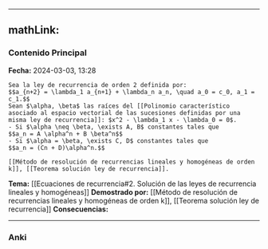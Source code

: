 
---
mathLink:
---
### Contenido Principal

**Fecha:** 2024-03-03, 13:28

```ad-theorem
Sea la ley de recurrencia de orden 2 definida por:
$$a_{n+2} = \lambda_1 a_{n+1} + \lambda_n a_n, \quad a_0 = c_0, a_1 = c_1.$$
Sean $\alpha, \beta$ las raíces del [[Polinomio característico asociado al espacio vectorial de las sucesiones definidas por una misma ley de recurrencia]]: $x^2 - \lambda_1 x - \lambda_0 = 0$.
- Si $\alpha \neq \beta, \exists A, B$ constantes tales que
$$a_n = A \alpha^n + B \beta^n$$
- Si $\alpha = \beta, \exists C, D$ constantes tales que
$$a_n = (Cn + D)\alpha^n.$$

```


```ad-proof
[[Método de resolución de recurrencias lineales y homogéneas de orden k]], [[Teorema solución ley de recurrencia]].
```


**Tema:** [[Ecuaciones de recurrencia#2. Solución de las leyes de recurrencia lineales y homogéneas]]
**Demostrado por:** [[Método de resolución de recurrencias lineales y homogéneas de orden k]], [[Teorema solución ley de recurrencia]]
**Consecuencias:**

---
### Anki
